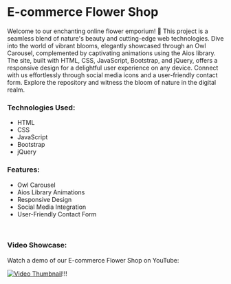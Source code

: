 <h1>E-commerce Flower Shop</h1>
<p>Welcome to our enchanting online flower emporium! 🌸 This project is a seamless blend of nature's beauty and cutting-edge web technologies. Dive into the world of vibrant blooms, elegantly showcased through an Owl Carousel, complemented by captivating animations using the Aios library. The site, built with HTML, CSS, JavaScript, Bootstrap, and jQuery, offers a responsive design for a delightful user experience on any device. Connect with us effortlessly through social media icons and a user-friendly contact form. Explore the repository and witness the bloom of nature in the digital realm.</p>

<h3>Technologies Used:</h3>
<ul>
<li>HTML</li>
<li>CSS</li>
<li>JavaScript</li>
<li>Bootstrap</li>
<li>jQuery</li>
</ul>
<h3>Features:</h3>
<ul>
<li>Owl Carousel</li>
<li>Aios Library Animations</li>
<li>Responsive Design</li>
<li>Social Media Integration</li>
<li>User-Friendly Contact Form</li>
</ul>
<br>
<h3>Video Showcase:</h3>
<p>Watch a demo of our E-commerce Flower Shop on YouTube:</p>
<a href="https://www.youtube.com/watch?v=xebH9ceae0g" target="_blank"><img src="https://github.com/hayaabduljabbar/Ecommerce-Flower-Shop/blob/master/assets/video%20thumbnail.png" alt="Video Thumbnail"></a>!!!